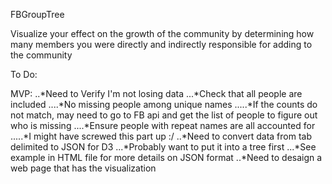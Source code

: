 FBGroupTree

Visualize your effect on the growth of the community by determining how many members you were directly and indirectly responsible for adding to the community

To Do:

  MVP:
    ..*Need to Verify I'm not losing data
      ...*Check that all people are included
        ....*No missing people among unique names
          .....*If the counts do not match, may need to go to FB api and get the list of people to figure out who is missing
        ....*Ensure people with repeat names are all accounted for
          .....*I might have screwed this part up :/
    ..*Need to convert data from tab delimited to JSON for D3
      ...*Probably want to put it into a tree first
      ...*See example in HTML file for more details on JSON format
    ..*Need to desaign a web page that has the visualization

